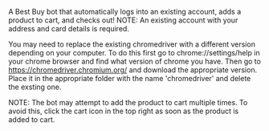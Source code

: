 A Best Buy bot that automatically logs into an existing account, adds a product to cart, and checks out! NOTE: An existing account with your address and card details is required.

You may need to replace the existing chromedriver with a different version depending on your computer. To do this first go to chrome://settings/help in your chrome browser and find what version of chrome you have. Then go to https://chromedriver.chromium.org/ and download the appropriate version. Place it in the appropriate folder with the name 'chromedriver' and delete the exsting one.

NOTE: The bot may attempt to add the product to cart multiple times. To avoid this, click the cart icon in the top right as soon as the product is added to cart.
